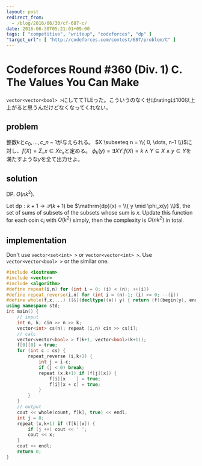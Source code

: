 ```yaml
---
layout: post
redirect_from:
  - /blog/2016/06/30/cf-687-c/
date: 2016-06-30T05:21:01+09:00
tags: [ "competitive", "writeup", "codeforces", "dp" ]
"target_url": [ "http://codeforces.com/contest/687/problem/C" ]
---
```


# Codeforces Round #360 (Div. 1) C. The Values You Can Make

`vector<vector<bool> >`にしててTLEった。こういうのなくせばratingは100以上上がると思うんだけどなくなってくれない。

## problem

整数$k$と$c_0, \dots, c\_{n-1}$が与えられる。
$X \subseteq n = \\{ 0, \dots, n-1 \\}$に対し、$f(X) = \Sigma\_{x \in X} c_x$と定める。
$\phi_k(y) = \exists X Y. f(X) = k \land Y \subseteq X \land y \in Y$を満たすような$y$を全て出力せよ。

## solution

DP. $O(nk^2)$.

Let $\mathrm{dp} : k+1 \to \mathcal{P}(k+1)$ be $\mathrm{dp}(x) = \\{ y \mid \phi_x(y) \\}$, the set of sums of subsets of the subsets whose sum is $x$.
Update this function for each coin $c_i$ with $O(k^2)$ simply, then the complexity is $O(nk^2)$ in total. 

## implementation

Don't use `vector<set<int> >` or `vector<vector<int> >`. Use `vector<vector<bool> >` or the similar one.

``` c++
#include <iostream>
#include <vector>
#include <algorithm>
#define repeat(i,n) for (int i = 0; (i) < (n); ++(i))
#define repeat_reverse(i,n) for (int i = (n)-1; (i) >= 0; --(i))
#define whole(f,x,...) ([&](decltype((x)) y) { return (f)(begin(y), end(y), ## __VA_ARGS__); })(x)
using namespace std;
int main() {
    // input
    int n, k; cin >> n >> k;
    vector<int> cs(n); repeat (i,n) cin >> cs[i];
    // calc
    vector<vector<bool> > f(k+1, vector<bool>(k+1));
    f[0][0] = true;
    for (int c : cs) {
        repeat_reverse (i,k+1) {
            int j = i-c;
            if (j < 0) break;
            repeat (x,k+1) if (f[j][x]) {
                f[i][x    ] = true;
                f[i][x + c] = true;
            }
        }
    }
    // output
    cout << whole(count, f[k], true) << endl;
    int j = 0;
    repeat (x,k+1) if (f[k][x]) {
        if (j ++) cout << ' ';
        cout << x;
    }
    cout << endl;
    return 0;
}
```
